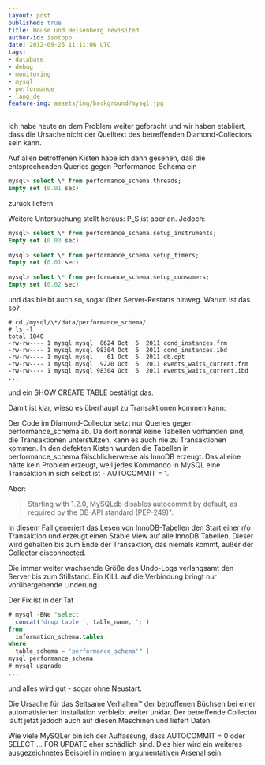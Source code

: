```yaml
---
layout: post
published: true
title: House und Heisenberg revisited
author-id: isotopp
date: 2012-09-25 11:11:06 UTC
tags:
- database
- debug
- monitoring
- mysql
- performance
- lang_de
feature-img: assets/img/background/mysql.jpg
---
```

Ich habe heute an dem Problem weiter geforscht und wir haben etabliert, dass
die Ursache nicht der Quelltext des betreffenden Diamond-Collectors sein
kann.

Auf allen betroffenen Kisten habe ich dann gesehen, daß die entsprechenden
Queries gegen Performance-Schema ein

```sql
mysql> select \* from performance_schema.threads;
Empty set (0.01 sec)
```

zurück liefern. 

Weitere Untersuchung stellt heraus: P_S ist aber an. Jedoch:

```sql
mysql> select \* from performance_schema.setup_instruments;
Empty set (0.03 sec)
 
mysql> select \* from performance_schema.setup_timers;
Empty set (0.01 sec)
 
mysql> select \* from performance_schema.setup_consumers;
Empty set (0.02 sec)
```

und das bleibt auch so, sogar über Server-Restarts hinweg.  Warum ist das
so?

```console
# cd /mysql/\*/data/performance_schema/
# ls -l
total 1840
-rw-rw---- 1 mysql mysql  8624 Oct  6  2011 cond_instances.frm
-rw-rw---- 1 mysql mysql 98304 Oct  6  2011 cond_instances.ibd
-rw-rw---- 1 mysql mysql    61 Oct  6  2011 db.opt
-rw-rw---- 1 mysql mysql  9220 Oct  6  2011 events_waits_current.frm
-rw-rw---- 1 mysql mysql 98304 Oct  6  2011 events_waits_current.ibd
...
```

und ein SHOW CREATE TABLE bestätigt das. 

Damit ist klar, wieso es überhaupt zu Transaktionen kommen kann:

Der Code im Diamond-Collector setzt nur Queries gegen performance_schema ab. 
Da dort normal keine Tabellen vorhanden sind, die Transaktionen
unterstützen, kann es auch nie zu Transaktionen kommen.  In den defekten
Kisten wurden die Tabellen in performance_schema fälschlicherweise als
InnoDB erzeugt.  Das alleine hätte kein Problem erzeugt, weil jedes Kommando
in MySQL eine Transaktion in sich selbst ist - AUTOCOMMIT = 1.

Aber:

> Starting with 1.2.0, MySQLdb disables autocommit by default, as required
> by the DB-API standard (PEP-249)".

In diesem Fall generiert das Lesen von InnoDB-Tabellen den Start einer r/o
Transaktion und erzeugt einen Stable View auf alle InnoDB Tabellen.  Dieser
wird gehalten bis zum Ende der Transaktion, das niemals kommt, außer der
Collector disconnected.

Die immer weiter wachsende Größe des Undo-Logs verlangsamt den Server bis
zum Stillstand.  Ein KILL auf die Verbindung bringt nur vorübergehende
Linderung.

Der Fix ist in der Tat

```sql
# mysql -BNe "select 
  concat('drop table ', table_name, ';') 
from 
  information_schema.tables 
where 
  table_schema = 'performance_schema'" | 
mysql performance_schema
# mysql_upgrade
...
```

und alles wird gut - sogar ohne Neustart.

Die Ursache für das Seltsame Verhalten™ der betroffenen Büchsen bei einer
automatisierten Installation verbleibt weiter unklar.  Der betreffende
Collector läuft jetzt jedoch auch auf diesen Maschinen und liefert Daten.

Wie viele MySQLer bin ich der Auffassung, dass AUTOCOMMIT = 0 oder SELECT
...  FOR UPDATE eher schädlich sind.  Dies hier wird ein weiteres
ausgezeichnetes Beispiel in meinem argumentativen Arsenal sein.
